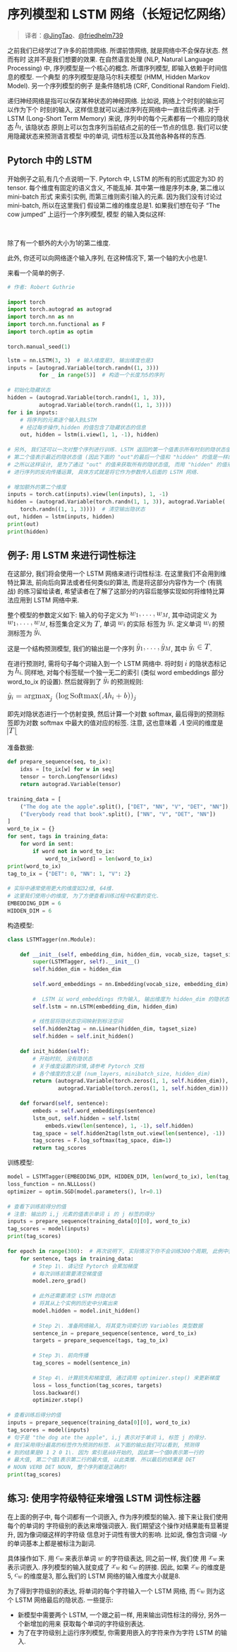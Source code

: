 # 序列模型和 LSTM 网络（长短记忆网络）

> 译者：[@JingTao](https://github.com/jingwangfei)、[@friedhelm739](https://github.com/friedhelm739)

之前我们已经学过了许多的前馈网络. 所谓前馈网络, 就是网络中不会保存状态. 然而有时 这并不是我们想要的效果. 在自然语言处理 (NLP, Natural Language Processing) 中, 序列模型是一个核心的概念. 所谓序列模型, 即输入依赖于时间信息的模型. 一个典型 的序列模型是隐马尔科夫模型 (HMM, Hidden Markov Model). 另一个序列模型的例子 是条件随机场 (CRF, Conditional Random Field).

递归神经网络是指可以保存某种状态的神经网络. 比如说, 网络上个时刻的输出可以作为下个 时刻的输入, 这样信息就可以通过序列在网络中一直往后传递. 对于LSTM (Long-Short Term Memory) 来说, 序列中的每个元素都有一个相应的隐状态 ![h_t](img/tex-6c4ff69dbcc329835a33b80fe3a145c7.gif), 该隐状态 原则上可以包含序列当前结点之前的任一节点的信息. 我们可以使用隐藏状态来预测语言模型 中的单词, 词性标签以及其他各种各样的东西.

## Pytorch 中的 LSTM

开始例子之前,有几个点说明一下. Pytorch 中, LSTM 的所有的形式固定为3D 的 tensor. 每个维度有固定的语义含义, 不能乱掉. 其中第一维是序列本身, 第二维以 mini-batch 形式 来索引实例, 而第三维则索引输入的元素. 因为我们没有讨论过 mini-batch, 所以在这里我们 假设第二维的维度总是1\. 如果我们想在句子 “The cow jumped” 上运行一个序列模型, 模型 的输入类似这样:

![\begin{split}\begin{bmatrix} \overbrace{q_\text{The}}^\text{row vector} \\ q_\text{cow} \\ q_\text{jumped} \end{bmatrix}\end{split}](img/tex-48898c98ae1c479f5e5743a4ed94ff85.gif)

除了有一个额外的大小为1的第二维度.

此外, 你还可以向网络逐个输入序列, 在这种情况下, 第一个轴的大小也是1.

来看一个简单的例子.

```py
# 作者: Robert Guthrie

import torch
import torch.autograd as autograd
import torch.nn as nn
import torch.nn.functional as F
import torch.optim as optim

torch.manual_seed(1)

```

```py
lstm = nn.LSTM(3, 3)  # 输入维度是3, 输出维度也是3
inputs = [autograd.Variable(torch.randn((1, 3)))
          for _ in range(5)]  # 构造一个长度为5的序列

# 初始化隐藏状态
hidden = (autograd.Variable(torch.randn(1, 1, 3)),
          autograd.Variable(torch.randn((1, 1, 3))))
for i in inputs:
    # 将序列的元素逐个输入到LSTM
    # 经过每步操作,hidden 的值包含了隐藏状态的信息
    out, hidden = lstm(i.view(1, 1, -1), hidden)

# 另外, 我们还可以一次对整个序列进行训练. LSTM 返回的第一个值表示所有时刻的隐状态值,
# 第二个值表示最近的隐状态值 (因此下面的 "out"的最后一个值和 "hidden" 的值是一样的).
# 之所以这样设计, 是为了通过 "out" 的值来获取所有的隐状态值, 而用 "hidden" 的值来
# 进行序列的反向传播运算, 具体方式就是将它作为参数传入后面的 LSTM 网络.

# 增加额外的第二个维度
inputs = torch.cat(inputs).view(len(inputs), 1, -1)
hidden = (autograd.Variable(torch.randn(1, 1, 3)), autograd.Variable(
    torch.randn((1, 1, 3))))  # 清空输出隐状态
out, hidden = lstm(inputs, hidden)
print(out)
print(hidden)

```

## 例子: 用 LSTM 来进行词性标注

在这部分, 我们将会使用一个 LSTM 网络来进行词性标注. 在这里我们不会用到维特比算法, 前向后向算法或者任何类似的算法, 而是将这部分内容作为一个 (有挑战) 的练习留给读者, 希望读者在了解了这部分的内容后能够实现如何将维特比算法应用到 LSTM 网络中来.

整个模型的参数定义如下: 输入的句子定义为 ![w_1, \dots, w_M](img/tex-ee8a819016d6a550cab1f4c74f4ab6e5.gif), 其中动词定义 为 ![w_1, \dots, w_M](img/tex-ee8a819016d6a550cab1f4c74f4ab6e5.gif), 标签集合定义为 ![T](img/tex-b9ece18c950afbfa6b0fdbfa4ff731d3.gif), 单词 ![w_i](img/tex-aa38f107289d4d73d516190581397349.gif) 的实际 标签为 ![y_i](img/tex-8d62e469fb30ed435a668eb5c035b1f6.gif). 定义单词 ![w_i](img/tex-aa38f107289d4d73d516190581397349.gif) 的预测标签为 ![\hat{y}_i](img/tex-99600e95adcc97c986df86d4b612cf52.gif).

这是一个结构预测模型, 我们的输出是一个序列 ![\hat{y}_1, \dots, \hat{y}_M](img/tex-efc974dfec8352388b7f29d324a914fa.gif), 其中 ![\hat{y}_i \in T](img/tex-56b37e7a393cf3c9d2cf53b75da99b8e.gif).

在进行预测时, 需将句子每个词输入到一个 LSTM 网络中. 将时刻 ![i](img/tex-865c0c0b4ab0e063e5caa3387c1a8741.gif) 的隐状态标记 为 ![h_i](img/tex-57339b77b3af15427b7154f4daf8a223.gif). 同样地, 对每个标签赋一个独一无二的索引 (类似 word embeddings 部分 word_to_ix 的设置). 然后就得到了 ![\hat{y}_i](img/tex-99600e95adcc97c986df86d4b612cf52.gif) 的预测规则:

![\hat{y}_i = \text{argmax}_j \ (\log \text{Softmax}(Ah_i + b))_j](img/tex-edd60118caf4e12048613a1e39235fbe.gif)

即先对隐状态进行一个仿射变换, 然后计算一个对数 softmax, 最后得到的预测标签即为对数 softmax 中最大的值对应的标签. 注意, 这也意味着 ![A](img/tex-7fc56270e7a70fa81a5935b72eacbe29.gif) 空间的维度是 ![|T|](img/tex-d661bcf5071c228c5d4e72a7a34b0ff4.gif).

准备数据:

```py
def prepare_sequence(seq, to_ix):
    idxs = [to_ix[w] for w in seq]
    tensor = torch.LongTensor(idxs)
    return autograd.Variable(tensor)

training_data = [
    ("The dog ate the apple".split(), ["DET", "NN", "V", "DET", "NN"]),
    ("Everybody read that book".split(), ["NN", "V", "DET", "NN"])
]
word_to_ix = {}
for sent, tags in training_data:
    for word in sent:
        if word not in word_to_ix:
            word_to_ix[word] = len(word_to_ix)
print(word_to_ix)
tag_to_ix = {"DET": 0, "NN": 1, "V": 2}

# 实际中通常使用更大的维度如32维, 64维.
# 这里我们使用小的维度, 为了方便查看训练过程中权重的变化.
EMBEDDING_DIM = 6
HIDDEN_DIM = 6

```

构造模型:

```py
class LSTMTagger(nn.Module):

    def __init__(self, embedding_dim, hidden_dim, vocab_size, tagset_size):
        super(LSTMTagger, self).__init__()
        self.hidden_dim = hidden_dim

        self.word_embeddings = nn.Embedding(vocab_size, embedding_dim)

        #  LSTM 以 word_embeddings 作为输入, 输出维度为 hidden_dim 的隐状态值
        self.lstm = nn.LSTM(embedding_dim, hidden_dim)

        # 线性层将隐状态空间映射到标注空间
        self.hidden2tag = nn.Linear(hidden_dim, tagset_size)
        self.hidden = self.init_hidden()

    def init_hidden(self):
        # 开始时刻, 没有隐状态
        # 关于维度设置的详情,请参考 Pytorch 文档
        # 各个维度的含义是 (num_layers, minibatch_size, hidden_dim)
        return (autograd.Variable(torch.zeros(1, 1, self.hidden_dim)),
                autograd.Variable(torch.zeros(1, 1, self.hidden_dim)))

    def forward(self, sentence):
        embeds = self.word_embeddings(sentence)
        lstm_out, self.hidden = self.lstm(
            embeds.view(len(sentence), 1, -1), self.hidden)
        tag_space = self.hidden2tag(lstm_out.view(len(sentence), -1))
        tag_scores = F.log_softmax(tag_space, dim=1)
        return tag_scores

```

训练模型:

```py
model = LSTMTagger(EMBEDDING_DIM, HIDDEN_DIM, len(word_to_ix), len(tag_to_ix))
loss_function = nn.NLLLoss()
optimizer = optim.SGD(model.parameters(), lr=0.1)

# 查看下训练前得分的值
# 注意: 输出的 i,j 元素的值表示单词 i 的 j 标签的得分
inputs = prepare_sequence(training_data[0][0], word_to_ix)
tag_scores = model(inputs)
print(tag_scores)

for epoch in range(300):  # 再次说明下, 实际情况下你不会训练300个周期, 此例中我们只是构造了一些假数据
    for sentence, tags in training_data:
        # Step 1\. 请记住 Pytorch 会累加梯度
        # 每次训练前需要清空梯度值
        model.zero_grad()

        # 此外还需要清空 LSTM 的隐状态
        # 将其从上个实例的历史中分离出来
        model.hidden = model.init_hidden()

        # Step 2\. 准备网络输入, 将其变为词索引的 Variables 类型数据
        sentence_in = prepare_sequence(sentence, word_to_ix)
        targets = prepare_sequence(tags, tag_to_ix)

        # Step 3\. 前向传播
        tag_scores = model(sentence_in)

        # Step 4\. 计算损失和梯度值, 通过调用 optimizer.step() 来更新梯度
        loss = loss_function(tag_scores, targets)
        loss.backward()
        optimizer.step()

# 查看训练后得分的值
inputs = prepare_sequence(training_data[0][0], word_to_ix)
tag_scores = model(inputs)
# 句子是 "the dog ate the apple", i,j 表示对于单词 i, 标签 j 的得分.
# 我们采用得分最高的标签作为预测的标签. 从下面的输出我们可以看到, 预测得
# 到的结果是0 1 2 0 1\. 因为 索引是从0开始的, 因此第一个值0表示第一行的
# 最大值, 第二个值1表示第二行的最大值, 以此类推. 所以最后的结果是 DET
# NOUN VERB DET NOUN, 整个序列都是正确的!
print(tag_scores)

```

## 练习: 使用字符级特征来增强 LSTM 词性标注器

在上面的例子中, 每个词都有一个词嵌入, 作为序列模型的输入. 接下来让我们使用每个的单词的 字符级别的表达来增强词嵌入. 我们期望这个操作对结果能有显著提升, 因为像词缀这样的字符级 信息对于词性有很大的影响. 比如说, 像包含词缀 _-ly_ 的单词基本上都是被标注为副词.

具体操作如下. 用 ![c_w](img/tex-8038e14a2604b0c99b2a9481de35e3a5.gif) 来表示单词 ![w](img/tex-f1290186a5d0b1ceab27f4e77c0c5d68.gif) 的字符级表达, 同之前一样, 我们使 用 ![x_w](img/tex-5a7fa14dac5c9d494aa75b18e1ad9a51.gif) 来表示词嵌入. 序列模型的输入就变成了 ![x_w](img/tex-5a7fa14dac5c9d494aa75b18e1ad9a51.gif) 和 ![c_w](img/tex-8038e14a2604b0c99b2a9481de35e3a5.gif) 的拼接. 因此, 如果 ![x_w](img/tex-5a7fa14dac5c9d494aa75b18e1ad9a51.gif) 的维度是5, ![c_w](img/tex-8038e14a2604b0c99b2a9481de35e3a5.gif) 的维度是3, 那么我们的 LSTM 网络的输入维度大小就是8.

为了得到字符级别的表达, 将单词的每个字符输入一个 LSTM 网络, 而 ![c_w](img/tex-8038e14a2604b0c99b2a9481de35e3a5.gif) 则为这个 LSTM 网络最后的隐状态. 一些提示:

*   新模型中需要两个 LSTM, 一个跟之前一样, 用来输出词性标注的得分, 另外一个新增加的用来 获取每个单词的字符级别表达.
*   为了在字符级别上运行序列模型, 你需要用嵌入的字符来作为字符 LSTM 的输入.
